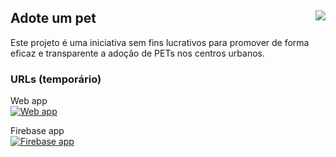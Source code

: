 ## Adote um pet <img align="right" src="https://travis-ci.org/gleisonbs/adote-um-pet.svg?branch=master">

Este projeto é uma iniciativa sem fins lucrativos para promover de forma eficaz e transparente a adoção de PETs nos centros urbanos.

### URLs (temporário)

Web app<br/>
[![Web app](https://img.shields.io/website-up-down-green-red/http/shields.io.svg)](https://adote-um-pet-df1b0.web.app/)

Firebase app<br/>
[![Firebase app](https://img.shields.io/website-up-down-green-red/http/shields.io.svg)](https://adote-um-pet-df1b0.firebaseapp.com/)

